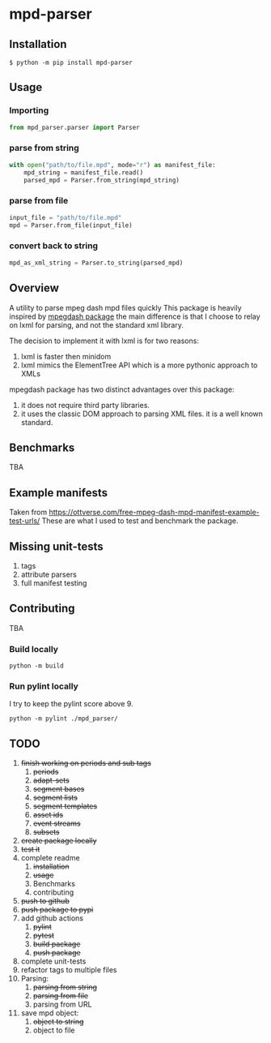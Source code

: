# mpd-parser

## Installation
```shell
$ python -m pip install mpd-parser
```

## Usage
### Importing

```python
from mpd_parser.parser import Parser
```
### parse from string
```python
with open("path/to/file.mpd", mode="r") as manifest_file:
    mpd_string = manifest_file.read()
    parsed_mpd = Parser.from_string(mpd_string)
```

### parse from file
```python
input_file = "path/to/file.mpd"
mpd = Parser.from_file(input_file)
```

### convert back to string
```python
mpd_as_xml_string = Parser.to_string(parsed_mpd)
```

## Overview
A utility to parse mpeg dash mpd files quickly
This package is heavily inspired by [mpegdash package](https://github.com/sangwonl/python-mpegdash) the main difference is that I choose to relay on lxml for parsing, and not the standard xml library.

The decision to implement it with lxml is for two reasons:
1. lxml is faster then minidom
2. lxml mimics the ElementTree API which is a more pythonic approach to XMLs

mpegdash package has two distinct advantages over this package:
1. it does not require third party libraries.
2. it uses the classic DOM approach to parsing XML files. it is a well known standard.

## Benchmarks
TBA

## Example manifests
Taken from https://ottverse.com/free-mpeg-dash-mpd-manifest-example-test-urls/
These are what I used to test and benchmark the package.

## Missing unit-tests
1. tags
2. attribute parsers
3. full manifest testing

## Contributing
TBA

### Build locally
```shell
python -m build
```
### Run pylint locally
I try to keep the pylint score above 9.
```shell
python -m pylint ./mpd_parser/
```

## TODO
1. ~~finish working on periods and sub tags~~
   1. ~~periods~~
   2. ~~adapt-sets~~
   3. ~~segment bases~~
   4. ~~segment lists~~
   5. ~~segment templates~~
   6. ~~asset ids~~
   7. ~~event streams~~
   8. ~~subsets~~
2. ~~create package locally~~
3. ~~test it~~
4. complete readme
   1. ~~installation~~
   2. ~~usage~~
   3. Benchmarks
   4. contributing
5. ~~push to github~~
6. ~~push package to pypi~~
7. add github actions
   1. ~~pylint~~
   2. ~~pytest~~
   3. ~~build package~~
   4. ~~push package~~
8. complete unit-tests
9. refactor tags to multiple files
10. Parsing:
    1. ~~parsing from string~~
    2. ~~parsing from file~~
    3. parsing from URL
11. save mpd object:
    1. ~~object to string~~
    2. object to file
